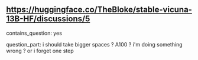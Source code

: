 ## https://huggingface.co/TheBloke/stable-vicuna-13B-HF/discussions/5

contains_question: yes

question_part: i should take bigger spaces ? A100 ? i'm doing something wrong ? or i forget one step 